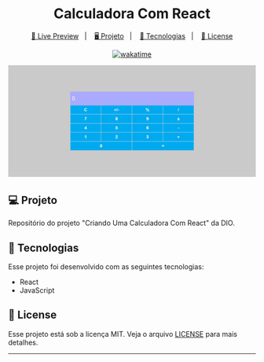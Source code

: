 <h1 align="center">
  Calculadora Com React
</h1>

<p align="center">
  <a href="https://brunoh-calculadora.vercel.app/">🔗 Live Preview</a>&nbsp;&nbsp;&nbsp;|&nbsp;&nbsp;&nbsp;
  <a href="#-projeto">🖥️ Projeto</a>&nbsp;&nbsp;&nbsp;|&nbsp;&nbsp;&nbsp;
  <a href="#-tecnologias">🚀 Tecnologias</a>&nbsp;&nbsp;&nbsp;|&nbsp;&nbsp;&nbsp;
  <a href="#-license">📝 License</a>
</p>

<p align="center">
    <a href="https://wakatime.com/badge/user/68660678-6b86-4b78-98df-f5f41a37e1bc/project/a8d359d8-084b-4a1c-971b-c357d88d0685"><img src="https://wakatime.com/badge/user/68660678-6b86-4b78-98df-f5f41a37e1bc/project/a8d359d8-084b-4a1c-971b-c357d88d0685.svg" alt="wakatime"></a>
</p>

![Preview](./assets/preview.jpg)

## 💻 Projeto

Repositório do projeto "Criando Uma Calculadora Com React" da DIO.

## 🚀 Tecnologias

Esse projeto foi desenvolvido com as seguintes tecnologias:

- React
- JavaScript

## 📝 License

Esse projeto está sob a licença MIT. Veja o arquivo [LICENSE](LICENSE) para mais detalhes.

---
